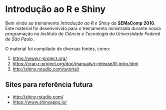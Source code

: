 # Introdução ao R e Shiny

Bem vindo ao treinamento *Introdução ao R e Shiny* da **SEMaComp 2016**. Este material foi desenvolvido para o treinamento ministrado durante nossa programação no *Instituto de Ciência e Tecnologia da Universidade Federal de São Paulo*.

O material foi compilado de diversas fontes, como:
1. https://www.r-project.org/
2. https://cran.r-project.org/doc/manuals/r-release/R-intro.html
3. http://shiny.rstudio.com/tutorial/



## Sites para referência futura
* http://shiny.rstudio.com/
* https://www.shinyapps.io/